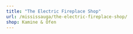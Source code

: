 ```yaml
---
title: "The Electric Fireplace Shop"
url: /mississauga/the-electric-fireplace-shop/
shop: Kamine & Öfen
---
```

